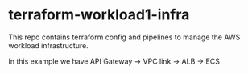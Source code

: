 # terraform-workload1-infra

This repo contains terraform config and pipelines to manage the AWS workload infrastructure. 

In this example we have API Gateway -> VPC link -> ALB -> ECS 
